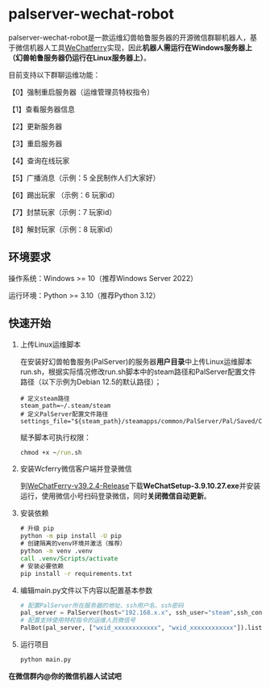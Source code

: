 # palserver-wechat-robot

palserver-wechat-robot是一款运维幻兽帕鲁服务器的开源微信群聊机器人，基于微信机器人工具[WeChatferry](https://github.com/lich0821/WeChatFerry)实现，因此**机器人需运行在Windows服务器上（幻兽帕鲁服务器仍运行在Linux服务器上）**。

目前支持以下群聊运维功能：

【0】强制重启服务器（运维管理员特权指令）

【1】查看服务器信息

【2】更新服务器

【3】重启服务器

【4】查询在线玩家

【5】广播消息（示例：5 全民制作人们大家好）

【6】踢出玩家 （示例：6 玩家id）

【7】封禁玩家（示例：7 玩家id）

【8】解封玩家（示例：8 玩家id）



## 环境要求

操作系统：Windows >= 10（推荐Windows Server 2022）

运行环境：Python >= 3.10（推荐Python 3.12）



## 快速开始

1. 上传Linux运维脚本

   在安装好幻兽帕鲁服务(PalServer)的服务器**用户目录**中上传Linux运维脚本run.sh，根据实际情况修改run.sh脚本中的steam路径和PalServer配置文件路径（以下示例为Debian 12.5的默认路径）；

   ```shell
   # 定义steam路径
   steam_path=~/.steam/steam
   # 定义PalServer配置文件路径
   settings_file="${steam_path}/steamapps/common/PalServer/Pal/Saved/Config/LinuxServer/PalWorldSettings.ini"
   ```

   赋予脚本可执行权限：

   ```cmd
   chmod +x ~/run.sh
   ```

   

2. 安装Wcferry微信客户端并登录微信

   到[WeChatFerry-v39.2.4-Release](https://github.com/lich0821/WeChatFerry/releases/tag/v39.2.4)下载**WeChatSetup-3.9.10.27.exe**并安装运行，使用微信小号扫码登录微信，同时**关闭微信自动更新**。

3. 安装依赖

   ```cmd
   # 升级 pip
   python -m pip install -U pip
   # 创建隔离的venv环境并激活（推荐）
   python -m venv .venv
   call .venv/Scripts/activate
   # 安装必要依赖
   pip install -r requirements.txt
   ```

3. 编辑main.py文件以下内容以配置基本参数

   ```python
   # 配置PalServer所在服务器的地址、ssh用户名、ssh密码
   pal_server = PalServer(host="192.168.x.x", ssh_user="steam",ssh_connect_kwargs={'password': "xxxxxx"})
   # 配置支持使用特权指令的运维人员微信号
   PalBot(pal_server, ["wxid_xxxxxxxxxxxx", "wxid_xxxxxxxxxxxx"]).listen_for_msg()
   ```

4. 运行项目

   ```cmd
   python main.py
   ```



**在微信群内@你的微信机器人试试吧**